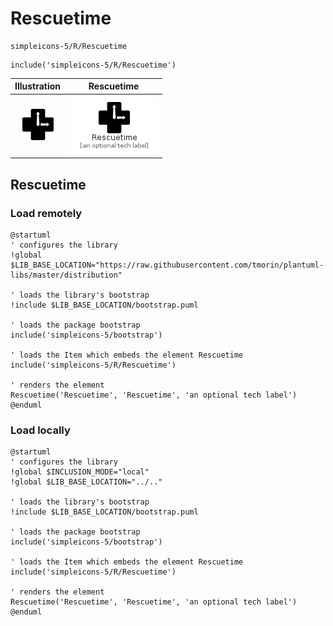 # Rescuetime


```text
simpleicons-5/R/Rescuetime
```

```text
include('simpleicons-5/R/Rescuetime')
```



| Illustration | Rescuetime |
| :---: | :---: |
| ![illustration for Illustration](../../simpleicons-5/R/Rescuetime.png) | ![illustration for Rescuetime](../../simpleicons-5/R/Rescuetime.Local.png) |




## Rescuetime

### Load remotely
```plantuml
@startuml
' configures the library
!global $LIB_BASE_LOCATION="https://raw.githubusercontent.com/tmorin/plantuml-libs/master/distribution"

' loads the library's bootstrap
!include $LIB_BASE_LOCATION/bootstrap.puml

' loads the package bootstrap
include('simpleicons-5/bootstrap')

' loads the Item which embeds the element Rescuetime
include('simpleicons-5/R/Rescuetime')

' renders the element
Rescuetime('Rescuetime', 'Rescuetime', 'an optional tech label')
@enduml
```

### Load locally
```plantuml
@startuml
' configures the library
!global $INCLUSION_MODE="local"
!global $LIB_BASE_LOCATION="../.."

' loads the library's bootstrap
!include $LIB_BASE_LOCATION/bootstrap.puml

' loads the package bootstrap
include('simpleicons-5/bootstrap')

' loads the Item which embeds the element Rescuetime
include('simpleicons-5/R/Rescuetime')

' renders the element
Rescuetime('Rescuetime', 'Rescuetime', 'an optional tech label')
@enduml
```

